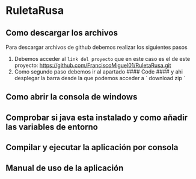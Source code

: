 # RuletaRusa

## Como descargar los archivos
Para descargar archivos de github debemos realizar los siguientes pasos

1. Debemos acceder al `link del proyecto` que en este caso es el de este proyecto: https://github.com/FranciscoMiguel01/RuletaRusa.git 
2. Como segundo paso debemos ir al apartado #### Code #### y ahi desplegar la barra desde la que podemos acceder a ´ download zip ´




## Como abrir la consola de windows

## Comprobar si java esta instalado y como añadir las variables de entorno

## Compilar y ejecutar la aplicación por consola

## Manual de uso de la aplicación
